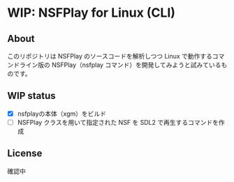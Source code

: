 # WIP: NSFPlay for Linux (CLI)

## About

このリポジトリは NSFPlay のソースコードを解析しつつ Linux で動作するコマンドライン版の NSFPlay（nsfplay コマンド）を開発してみようと試みているものです。

## WIP status

- [x] nsfplayの本体（xgm）をビルド
- [ ] NSFPlay クラスを用いて指定された NSF を SDL2 で再生するコマンドを作成

## License

確認中
